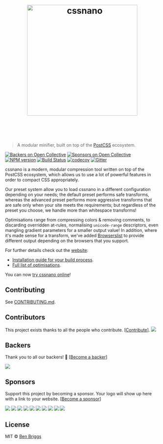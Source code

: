 <h1 align="center">
    <br>
    <img width="360" src="https://rawgit.com/cssnano/cssnano/master/media/logo.svg" alt="cssnano">
    <br>
    <br>
    <br>
</h1>

> A modular minifier, built on top of the [PostCSS](https://github.com/postcss/postcss) ecosystem.

[![Backers on Open Collective](https://opencollective.com/cssnano/backers/badge.svg)](#backers) [![Sponsors on Open Collective](https://opencollective.com/cssnano/sponsors/badge.svg)](#sponsors) [![NPM version](https://img.shields.io/npm/v/cssnano.svg)](https://www.npmjs.org/package/cssnano)
[![Build Status](https://github.com/cssnano/cssnano/actions/workflows/test.yml/badge.svg)](https://github.com/cssnano/cssnano/actions/workflows/test.yml)
[![codecov](https://codecov.io/gh/cssnano/cssnano/branch/master/graph/badge.svg)](https://codecov.io/gh/cssnano/cssnano)
[![Gitter](https://img.shields.io/badge/Gitter-Join_the_PostCSS_chat-brightgreen.svg)](https://gitter.im/postcss/postcss)

cssnano is a modern, modular compression tool written on top of the PostCSS
ecosystem, which allows us to use a lot of powerful features in order to compact
CSS appropriately.

Our preset system allow you to load cssnano in a different configuration
depending on your needs; the default preset performs safe transforms, whereas
the advanced preset performs more aggressive transforms that are safe only when
your site meets the requirements; but regardless of the preset you choose, we
handle more than whitespace transforms!

Optimisations range from compressing colors & removing comments, to discarding
overridden at-rules, normalising `unicode-range` descriptors, even mangling
gradient parameters for a smaller output value! In addition, where it's made
sense for a transform, we've added [Browserslist](https://github.com/ai/browserslist)
to provide different output depending on the browsers that you support.

For further details check out the [website](https://cssnano.github.io/cssnano):

- [Installation guide for your build process](https://cssnano.github.io/cssnano/docs/getting-started).
- [Full list of optimisations](https://cssnano.github.io/cssnano/docs/what-are-optimisations/).

You can now [try cssnano online](https://cssnano.github.io/cssnano/playground/)!

## Contributing

See [CONTRIBUTING.md](CONTRIBUTING.md).

## Contributors

This project exists thanks to all the people who contribute. [[Contribute](CONTRIBUTING.md)].
<a href="https://github.com/cssnano/cssnano/graphs/contributors"><img src="https://opencollective.com/cssnano/contributors.svg?width=890&button=false" /></a>


## Backers

Thank you to all our backers! 🙏 [[Become a backer](https://opencollective.com/cssnano#backer)]

<a href="https://opencollective.com/cssnano#backers" target="_blank"><img src="https://opencollective.com/cssnano/backers.svg?width=890"></a>
## Sponsors
Support this project by becoming a sponsor. Your logo will show up here with a link to your website. [[Become a sponsor](https://opencollective.com/cssnano#sponsor)]

<a href="https://opencollective.com/cssnano/sponsor/0/website" target="_blank"><img src="https://opencollective.com/cssnano/sponsor/0/avatar.svg"></a>
<a href="https://opencollective.com/cssnano/sponsor/1/website" target="_blank"><img src="https://opencollective.com/cssnano/sponsor/1/avatar.svg"></a>
<a href="https://opencollective.com/cssnano/sponsor/2/website" target="_blank"><img src="https://opencollective.com/cssnano/sponsor/2/avatar.svg"></a>
<a href="https://opencollective.com/cssnano/sponsor/3/website" target="_blank"><img src="https://opencollective.com/cssnano/sponsor/3/avatar.svg"></a>
<a href="https://opencollective.com/cssnano/sponsor/4/website" target="_blank"><img src="https://opencollective.com/cssnano/sponsor/4/avatar.svg"></a>
<a href="https://opencollective.com/cssnano/sponsor/5/website" target="_blank"><img src="https://opencollective.com/cssnano/sponsor/5/avatar.svg"></a>
<a href="https://opencollective.com/cssnano/sponsor/6/website" target="_blank"><img src="https://opencollective.com/cssnano/sponsor/6/avatar.svg"></a>
<a href="https://opencollective.com/cssnano/sponsor/7/website" target="_blank"><img src="https://opencollective.com/cssnano/sponsor/7/avatar.svg"></a>
<a href="https://opencollective.com/cssnano/sponsor/8/website" target="_blank"><img src="https://opencollective.com/cssnano/sponsor/8/avatar.svg"></a>
<a href="https://opencollective.com/cssnano/sponsor/9/website" target="_blank"><img src="https://opencollective.com/cssnano/sponsor/9/avatar.svg"></a>



## License

MIT © [Ben Briggs](https://beneb.info)
